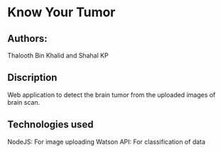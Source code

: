 # Know Your Tumor

## Authors:
Thalooth Bin Khalid and Shahal KP

## Discription
Web application to detect the brain tumor from the uploaded images of brain scan.

## Technologies used
NodeJS: For image uploading 
Watson API: For classification of data 
